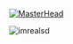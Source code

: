 [![MasterHead](https://user-images.githubusercontent.com/83378141/119193317-7438e300-ba4f-11eb-8b73-2ddb4fc84af5.gif)]()

<p align="left"> <img src="https://komarev.com/ghpvc/?username=imrealsd&label=Profile%20views&color=0e75b6&style=for-the-badge" alt="imrealsd" /> </p>

